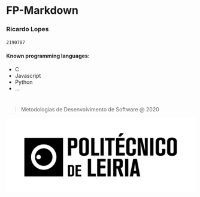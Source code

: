 # FP-Markdown

### Ricardo Lopes

`2190787`

#### Known programming languages:

* C
* Javascript
* Python
* ...

# 
> Metodologias de Desenvolvimento de Software @ 2020

![Image](politecnico_h-01.jpg)
